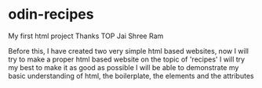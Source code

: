 # odin-recipes
My first html project
Thanks TOP
Jai Shree Ram

Before this, I have created two very simple html based websites, now I will try to make
a proper html based website on the topic of 'recipes'
I will try my best to make it as good as possible
I will be able to demonstrate my basic understanding of html, the boilerplate, the elements and the attributes